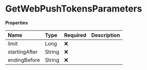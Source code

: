 # GetWebPushTokensParameters

**Properties**

| Name          | Type   | Required | Description |
| :------------ | :----- | :------- | :---------- |
| limit         | Long   | ❌       |             |
| startingAfter | String | ❌       |             |
| endingBefore  | String | ❌       |             |
